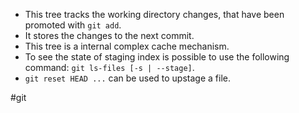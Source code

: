 * This tree tracks the working directory changes, that have been promoted with `git add`.
* It stores the changes to the next commit.
* This tree is a internal complex cache mechanism.
* To see the state of staging index is possible to use the following command: `git ls-files [-s | --stage]`.
* `git reset HEAD ...` can be used to upstage a file.

#git
